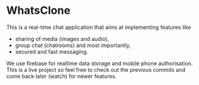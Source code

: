 # WhatsClone
This is a real-time chat application that aims at implementing features like

- sharing of media (images and audio), 
- group chat (chatrooms) and most importantly, 
- secured and fast messaging. 

We use firebase for realtime data storage and mobile phone authorisation. 
This is a live project so feel free to check out the previous commits and come back later (watch) for newer features.
